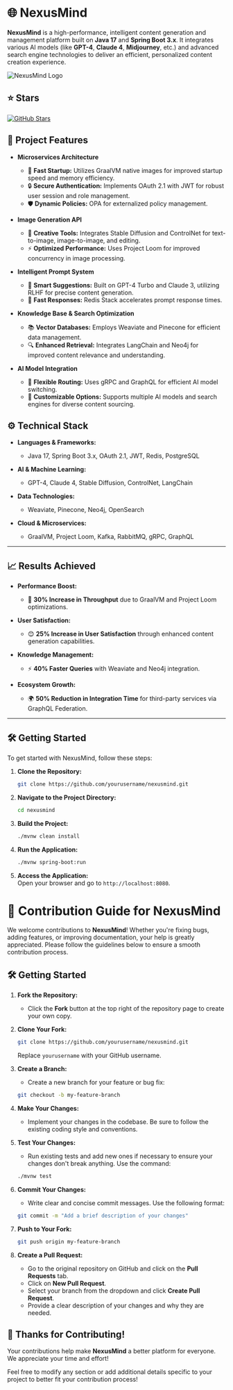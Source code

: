 
# 🌐 NexusMind

**NexusMind** is a high-performance, intelligent content generation and management platform built on **Java 17** and **Spring Boot 3.x**. It integrates various AI models (like **GPT-4**, **Claude 4**, **Midjourney**, etc.) and advanced search engine technologies to deliver an efficient, personalized content creation experience. 

![NexusMind Logo]() <!-- Replace with actual logo URL -->

## ⭐ Stars
[![GitHub Stars](https://img.shields.io/github/stars/yunmaoQu/daily-notes?style=social)](https://github.com/yunmaoQu/daily-notes)


## 🚀 Project Features

- **Microservices Architecture**  
  - 🌟 **Fast Startup:** Utilizes GraalVM native images for improved startup speed and memory efficiency.  
  - 🔒 **Secure Authentication:** Implements OAuth 2.1 with JWT for robust user session and role management.  
  - 🛡️ **Dynamic Policies:** OPA for externalized policy management.

- **Image Generation API**  
  - 🎨 **Creative Tools:** Integrates Stable Diffusion and ControlNet for text-to-image, image-to-image, and editing.  
  - ⚡ **Optimized Performance:** Uses Project Loom for improved concurrency in image processing.

- **Intelligent Prompt System**  
  - 🤖 **Smart Suggestions:** Built on GPT-4 Turbo and Claude 3, utilizing RLHF for precise content generation.  
  - 🚀 **Fast Responses:** Redis Stack accelerates prompt response times.

- **Knowledge Base & Search Optimization**  
  - 📚 **Vector Databases:** Employs Weaviate and Pinecone for efficient data management.  
  - 🔍 **Enhanced Retrieval:** Integrates LangChain and Neo4j for improved content relevance and understanding.

- **AI Model Integration**  
  - 🔄 **Flexible Routing:** Uses gRPC and GraphQL for efficient AI model switching.  
  - 🌈 **Customizable Options:** Supports multiple AI models and search engines for diverse content sourcing.


## ⚙️ Technical Stack

- **Languages & Frameworks:**  
  - Java 17, Spring Boot 3.x, OAuth 2.1, JWT, Redis, PostgreSQL

- **AI & Machine Learning:**  
  - GPT-4, Claude 4, Stable Diffusion, ControlNet, LangChain

- **Data Technologies:**  
  - Weaviate, Pinecone, Neo4j, OpenSearch

- **Cloud & Microservices:**  
  - GraalVM, Project Loom, Kafka, RabbitMQ, gRPC, GraphQL

---

## 📈 Results Achieved

- **Performance Boost:**  
  - 🚀 **30% Increase in Throughput** due to GraalVM and Project Loom optimizations.

- **User Satisfaction:**  
  - 😊 **25% Increase in User Satisfaction** through enhanced content generation capabilities.

- **Knowledge Management:**  
  - ⚡ **40% Faster Queries** with Weaviate and Neo4j integration.

- **Ecosystem Growth:**  
  - 🌍 **50% Reduction in Integration Time** for third-party services via GraphQL Federation.

---

## 🛠️ Getting Started

To get started with NexusMind, follow these steps:

1. **Clone the Repository:**
   ```bash
   git clone https://github.com/yourusername/nexusmind.git
   ```

2. **Navigate to the Project Directory:**
   ```bash
   cd nexusmind
   ```

3. **Build the Project:**
   ```bash
   ./mvnw clean install
   ```

4. **Run the Application:**
   ```bash
   ./mvnw spring-boot:run
   ```

5. **Access the Application:**  
   Open your browser and go to `http://localhost:8080`.


# 🤝 Contribution Guide for NexusMind

We welcome contributions to **NexusMind**! Whether you're fixing bugs, adding features, or improving documentation, your help is greatly appreciated. Please follow the guidelines below to ensure a smooth contribution process.

## 🛠️ Getting Started

1. **Fork the Repository:**
   - Click the **Fork** button at the top right of the repository page to create your own copy.

2. **Clone Your Fork:**
   ```bash
   git clone https://github.com/yourusername/nexusmind.git
   ```
   Replace `yourusername` with your GitHub username.

3. **Create a Branch:**
   - Create a new branch for your feature or bug fix:
   ```bash
   git checkout -b my-feature-branch
   ```

4. **Make Your Changes:**
   - Implement your changes in the codebase. Be sure to follow the existing coding style and conventions.

5. **Test Your Changes:**
   - Run existing tests and add new ones if necessary to ensure your changes don't break anything. Use the command:
   ```bash
   ./mvnw test
   ```

6. **Commit Your Changes:**
   - Write clear and concise commit messages. Use the following format:
   ```bash
   git commit -m "Add a brief description of your changes"
   ```

7. **Push to Your Fork:**
   ```bash
   git push origin my-feature-branch
   ```

8. **Create a Pull Request:**
   - Go to the original repository on GitHub and click on the **Pull Requests** tab.
   - Click on **New Pull Request**.
   - Select your branch from the dropdown and click **Create Pull Request**.
   - Provide a clear description of your changes and why they are needed.



## 🙏 Thanks for Contributing!

Your contributions help make **NexusMind** a better platform for everyone. We appreciate your time and effort!


Feel free to modify any section or add additional details specific to your project to better fit your contribution process!
